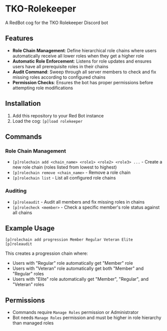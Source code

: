 # TKO-Rolekeeper
A RedBot cog for the TKO Rolekeeper Discord bot

## Features

- **Role Chain Management**: Define hierarchical role chains where users automatically receive all lower roles when they get a higher role
- **Automatic Role Enforcement**: Listens for role updates and ensures users have all prerequisite roles in their chains
- **Audit Command**: Sweep through all server members to check and fix missing roles according to configured chains
- **Permission Checks**: Ensures the bot has proper permissions before attempting role modifications

## Installation

1. Add this repository to your Red Bot instance
2. Load the cog: `[p]load rolekeeper`

## Commands

### Role Chain Management
- `[p]rolechain add <chain_name> <role1> <role2> <role3> ...` - Create a new role chain (roles listed from lowest to highest)
- `[p]rolechain remove <chain_name>` - Remove a role chain
- `[p]rolechain list` - List all configured role chains

### Auditing
- `[p]roleaudit` - Audit all members and fix missing roles in chains
- `[p]rolecheck <member>` - Check a specific member's role status against all chains

## Example Usage

```
[p]rolechain add progression Member Regular Veteran Elite
[p]roleaudit
```

This creates a progression chain where:
- Users with "Regular" role automatically get "Member" role
- Users with "Veteran" role automatically get both "Member" and "Regular" roles  
- Users with "Elite" role automatically get "Member", "Regular", and "Veteran" roles

## Permissions

- Commands require `Manage Roles` permission or Administrator
- Bot needs `Manage Roles` permission and must be higher in role hierarchy than managed roles
